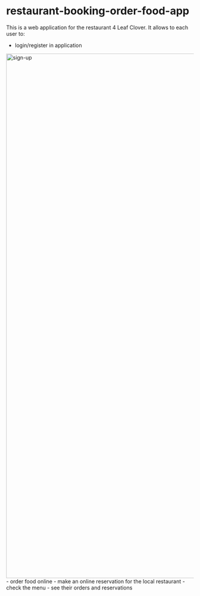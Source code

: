 # restaurant-booking-order-food-app

This is a web application for the restaurant 4 Leaf Clover.
It allows to each user to:
- login/register in application
<img width="1411" alt="sign-up" src="https://user-images.githubusercontent.com/128029614/233299861-67aebecd-e66f-4937-bf5d-82f702559a00.png">
- order food online
- make an online reservation for the local restaurant
- check the menu
- see their orders and reservations

